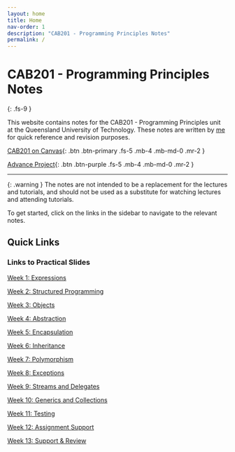 ```yaml
---
layout: home
title: Home
nav-order: 1
description: "CAB201 - Programming Principles Notes"
permalink: /
---
```


# CAB201 - Programming Principles Notes
{: .fs-9 }

This website contains notes for the CAB201 - Programming Principles unit at the Queensland University of Technology. These notes are written by [me](https://github.com/autumnssuns) for quick reference and revision purposes.

[CAB201 on Canvas](https://canvas.qut.edu.au/courses/16661/modules){: .btn .btn-primary .fs-5 .mb-4 .mb-md-0 .mr-2 }

[Advance Project](https://autumnssuns.github.io/advance-blazor/){: .btn .btn-purple .fs-5 .mb-4 .mb-md-0 .mr-2 }

---

{: .warning }
The notes are not intended to be a replacement for the lectures and tutorials, and should not be used as a substitute for watching lectures and attending tutorials.

To get started, click on the links in the sidebar to navigate to the relevant notes.

## Quick Links

### Links to Practical Slides

[Week 1: Expressions](https://cab201.github.io/slides/Practical_1)

[Week 2: Structured Programming](https://cab201.github.io/slides/Practical_2)

[Week 3: Objects](https://cab201.github.io/slides/Practical_3)

[Week 4: Abstraction](https://cab201.github.io/slides/Practical_4)

[Week 5: Encapsulation](https://cab201.github.io/slides/Practical_5)

[Week 6: Inheritance](https://cab201.github.io/slides/Practical_6)

[Week 7: Polymorphism](https://cab201.github.io/slides/Practical_7)

[Week 8: Exceptions](https://cab201.github.io/slides/Practical_8)

[Week 9: Streams and Delegates](https://cab201.github.io/slides/Practical_9)

[Week 10: Generics and Collections](https://cab201.github.io/slides/Practical_10)

[Week 11: Testing](https://cab201.github.io/slides/Practical_11)

[Week 12: Assignment Support](https://cab201.github.io/slides/Practical_12)

[Week 13: Support & Review](https://cab201.github.io/slides/Practical_13)

<!--

### [Week 3 - Collections](./weekly-content/week-3)

{: .important-title }
> Download the Source Code
> 
> [Tuesday Class (9-11am)](https://github.com/cab201/prac-03/archive/23se1-tue-9.zip){: .btn .btn-purple .mr-2 }
> [Wednesday Class (9-11am)](https://github.com/cab201/prac-03/archive/23se1-wed-9.zip){: .btn .btn-purple .mr-2 }


### [Week 4 - Methods](./weekly-content/week-4)

{: .important-title }
> Download the Source Code
> 
> [Tuesday Class (9-11am)](https://github.com/cab201/prac-04/archive/23se1-tue-9.zip){: .btn .btn-purple .mr-2 }
> [Wednesday Class (9-11am)](https://github.com/cab201/prac-04/archive/23se1-wed-9.zip){: .btn .btn-purple .mr-2 }

### [Week 5 - Streams](./weekly-content/week-5)

{: .important-title }
> Download the Source Code
>
> [Tuesday Class (9-11am)](https://github.com/cab201/prac-05/archive/23se1-tue-9.zip){: .btn .btn-purple .mr-2 }
> [Wednesday Class (9-11am)](https://github.com/cab201/prac-05/archive/23se1-wed-9.zip){: .btn .btn-purple .mr-2 }


### [Week 6 - Classes](./weekly-content/week-6)

{: .important-title }
> Download the Source Code
>
> [Tuesday Class (9-11am)](https://github.com/cab201/prac-06/archive/23se1-tue-9.zip){: .btn .btn-purple .mr-2 }
> [Wednesday Class (9-11am)](https://github.com/cab201/prac-06/archive/23se1-wed-9.zip){: .btn .btn-purple .mr-2 }

### [Week 7 - Exceptions](./weekly-content/week-7)

{: .important-title }
> Download the Source Code
>
> [Tuesday Class (9-11am)](https://github.com/cab201/prac-07/archive/23se1-tue-9.zip){: .btn .btn-purple .mr-2 }
> [Wednesday Class (9-11am)](https://github.com/cab201/prac-07/archive/23se1-wed-9.zip){: .btn .btn-purple .mr-2 }

### [Week 8 - Inheritance](./weekly-content/week-8)

{: .important-title }
> Download the Source Code
>
> [Wednesday Class (9-11am)](https://github.com/cab201/prac-08/archive/23se1-wed-9.zip){: .btn .btn-purple .mr-2 }

### [Week 9 - Polymorphism](./weekly-content/week-9)

{: .important-title }
> Download the Source Code
>
> [Tuesday Class (9-11am)](https://github.com/cab201/prac-09/archive/23se1-tue-9.zip){: .btn .btn-purple .mr-2 }
> [Wednesday Class (9-11am)](https://github.com/cab201/prac-09/archive/23se1-wed-9.zip){: .btn .btn-purple .mr-2 }

-->
